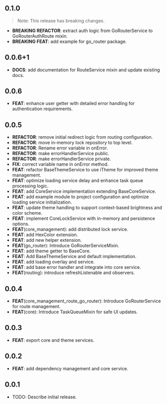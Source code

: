 ## 0.1.0

> Note: This release has breaking changes.

 - **BREAKING** **REFACTOR**: extract auth logic from GoRouterService to GoRouterAuthRoute mixin.
 - **BREAKING** **FEAT**: add example for go_router package.

## 0.0.6+1

 - **DOCS**: add documentation for RouteService mixin and update existing docs.

## 0.0.6

 - **FEAT**: enhance user getter with detailed error handling for authentication requirements.

## 0.0.5

 - **REFACTOR**: remove initial redirect logic from routing configuration.
 - **REFACTOR**: move in-memory lock repository to top level.
 - **REFACTOR**: Rename error variable in onError.
 - **REFACTOR**: make errorHandlerService public.
 - **REFACTOR**: make errorHandlerService private.
 - **FIX**: correct variable name in onError method.
 - **FEAT**: refactor BaseThemeService to use iTheme for improved theme management.
 - **FEAT**: optimize loading service delay and enhance task queue processing logic.
 - **FEAT**: add CoreService implementation extending BaseCoreService.
 - **FEAT**: add example module to project configuration and optimize loading service initialization.
 - **FEAT**: update theme handling to support context-based brightness and color scheme.
 - **FEAT**: implement CoreLockService with in-memory and persistence options.
 - **FEAT**(core_management): add distributed lock service.
 - **FEAT**: add HexColor extension.
 - **FEAT**: add new helper extension.
 - **FEAT**(go_router): Introduce GoRouterServiceMixin.
 - **FEAT**: add theme getter to BaseCore.
 - **FEAT**: Add BaseThemeService and default implementation.
 - **FEAT**: add loading overlay and service.
 - **FEAT**: add base error handler and integrate into core service.
 - **FEAT**(routing): introduce refreshListenable and observers.

## 0.0.4

 - **FEAT**(core_management_route_go_router): Introduce GoRouterService for route management.
 - **FEAT**(core): Introduce TaskQueueMixin for safe UI updates.

## 0.0.3

 - **FEAT**: export core and theme services.

## 0.0.2

 - **FEAT**: add dependency management and core service.

## 0.0.1

* TODO: Describe initial release.
